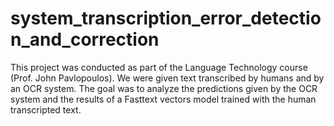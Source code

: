 # system_transcription_error_detection_and_correction
This project was conducted as part of the Language Technology course (Prof. John Pavlopoulos). We were given text transcribed by humans and by an OCR system. The goal was to analyze the predictions given by the OCR system and the results of a Fasttext vectors model trained with the human transcripted text.

